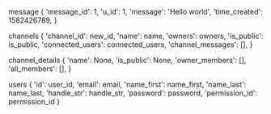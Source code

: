 message {
            'message_id': 1,
            'u_id': 1,
            'message': 'Hello world',
            'time_created': 1582426789,
        }


channels {
        'channel_id': new_id,
        'name': name,
        'owners': owners,
        'is_public': is_public,
        'connected_users': connected_users,
        'channel_messages': [],
    }

channel_details {
        'name': None,
        'is_public': None,
        'owner_members': [],
        'all_members': [],
    }

users {
        'id': user_id,
        'email': email,
        'name_first': name_first,
        'name_last': name_last,
        'handle_str': handle_str,
        'password': password,
        'permission_id': permission_id
    }